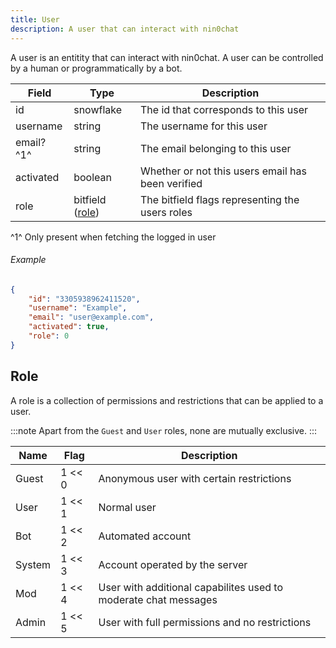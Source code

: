 ```yaml
---
title: User
description: A user that can interact with nin0chat
---
```


A user is an entitity that can interact with nin0chat. A user can be controlled by a human or programmatically by a bot.

| Field      | Type                     | Description                                       |
| ---------- | ------------------------ | ------------------------------------------------- |
| id         | snowflake                | The id that corresponds to this user              |
| username   | string                   | The username for this user                        |
| email? ^1^ | string                   | The email belonging to this user                  |
| activated  | boolean                  | Whether or not this users email has been verified |
| role       | bitfield ([role](#role)) | The bitfield flags representing the users roles   |

^1^ Only present when fetching the logged in user

###### Example

```json
{
    "id": "3305938962411520",
    "username": "Example",
    "email": "user@example.com",
    "activated": true,
    "role": 0
}
```

## Role

A role is a collection of permissions and restrictions that can be applied to a user.

:::note
Apart from the `Guest` and `User` roles, none are mutually exclusive.
:::

| Name   | Flag   | Description                                                     |
| ------ | ------ | --------------------------------------------------------------- |
| Guest  | 1 << 0 | Anonymous user with certain restrictions                        |
| User   | 1 << 1 | Normal user                                                     |
| Bot    | 1 << 2 | Automated account                                               |
| System | 1 << 3 | Account operated by the server                                  |
| Mod    | 1 << 4 | User with additional capabilites used to moderate chat messages |
| Admin  | 1 << 5 | User with full permissions and no restrictions                  |
